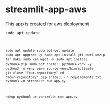 # streamlit-app-aws
This app is created for aws deployment

<code>sudo apt update</cod>

<code>sudo apt update</code>
<code>sudo apt-get update</code>
<code>sudo apt upgrade -y</code>
<code>sudo apt install git curl unzip tar make sudo vim wget -y</code>
<code>sudo apt install python3-pip</code>
<code>sudo apt install python3-venv -y</code>
<code>python3 -m venv venv</code>
<code>source venv/bin/activate</code>
<code>git clone "Your-repository"</code>
<code>cd  "Your-repository"</code>
<code>pip install -r requirements.txt</code>
<code>python3 -m streamlit run app.py</code>

<code>nohup python3 -m streamlit run app.py</code>

